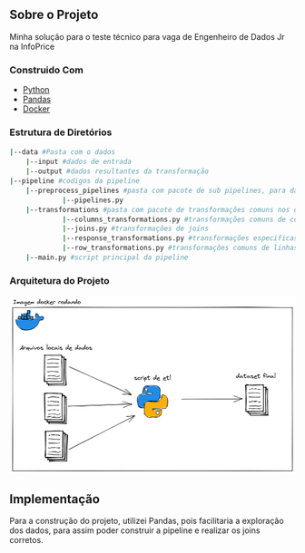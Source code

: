 ## Sobre o Projeto 
Minha solução para o teste técnico para vaga de Engenheiro de Dados Jr na InfoPrice

### Construido Com
* [Python](https://www.python.org/)
* [Pandas](https://pandas.pydata.org/)
* [Docker](https://www.docker.com/)

### Estrutura de Diretórios
```sh
|--data #Pasta com o dados
	|--input #dados de entrada
	|--output #dados resultantes da transformação
|--pipeline #codigos da pipeline
	|--preprocess_pipelines #pasta com pacote de sub pipelines, para dar mais legibilidade
             |--pipelines.py
	|--transformations #pasta com pacote de transformações comuns nos datasets
             |--columns_transformations.py #transformações comuns de colunas
             |--joins.py #transformações de joins
             |--response_transformations.py #transformações especificas para a coluna response
             |--row_transformations.py #transformações comuns de linhas
	|--main.py #script principal da pipeline
```

### Arquitetura do Projeto
![plot](./assets/arquitetura_etl.png)

## Implementação

Para a construção do projeto, utilizei Pandas, pois facilitaria a exploração dos dados, para assim poder construir a pipeline e realizar os joins corretos.
